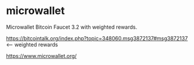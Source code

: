 microwallet
===========

Microwallet Bitcoin Faucet 3.2 with weighted rewards.

https://bitcointalk.org/index.php?topic=348060.msg3872137#msg3872137 <-- weighted rewards



https://www.microwallet.org/
